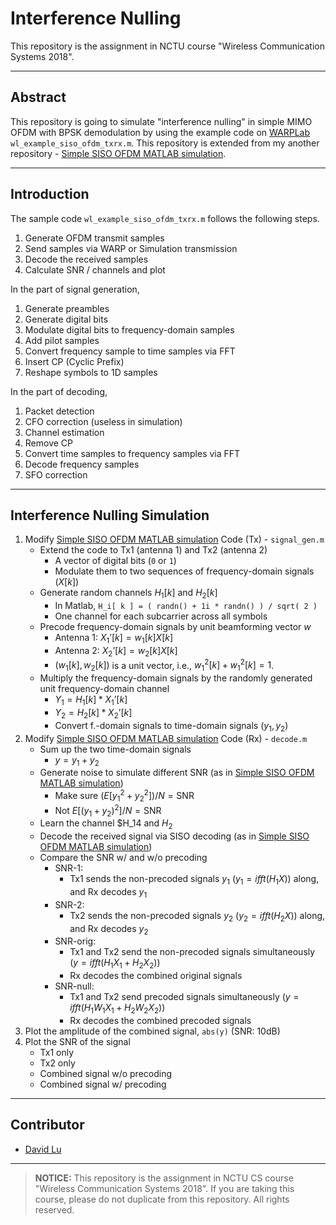 # Interference Nulling

This repository is the assignment in NCTU course "Wireless Communication Systems 2018".

---
## Abstract

This repository is going to simulate "interference nulling" in simple MIMO OFDM with BPSK demodulation by using the example code on [WARPLab](https://warpproject.org/trac/wiki/WARPLab/Examples/OFDM) `wl_example_siso_ofdm_txrx.m​`. This repository is extended from my another repository - [Simple SISO OFDM MATLAB simulation](https://github.com/yungshenglu/Simple_SISO_OFDM).

---
## Introduction

The sample code `wl_example_siso_ofdm_txrx.m​` follows the following steps.
1. Generate OFDM transmit samples
2. Send samples via WARP or Simulation transmission
3. Decode the received samples
4. Calculate SNR / channels and plot

In the part of signal generation,
1. Generate preambles
2. Generate digital bits
3. Modulate digital bits to frequency-domain samples
4. Add pilot samples
5. Convert frequency sample to time samples via FFT
6. Insert CP (Cyclic Prefix)
7. Reshape symbols to 1D samples

In the part of decoding,
1. Packet detection
2. CFO correction (useless in simulation)
3. Channel estimation
4. Remove CP
5. Convert time samples to frequency samples via FFT
6. Decode frequency samples
7. SFO correction

---
## Interference Nulling Simulation

1. Modify [Simple SISO OFDM MATLAB simulation](https://github.com/yungshenglu/Simple_SISO_OFDM) Code (Tx) - `signal_gen.m` 
    * Extend the code to Tx1 (antenna 1) and Tx2 (antenna 2)
        * A vector of digital bits (`0` or `1`)
        * Modulate them to two sequences of frequency-domain signals ($X[k]$)
    * Generate random channels $H_1[k]$ and $H_2[k]$
        * In Matlab, `H_i[ k ] = ( randn() + 1i * randn() ) / sqrt( 2 )`
        * One channel for each subcarrier across all symbols
    * Precode frequency-domain signals by unit beamforming vector $w$
        * Antenna 1: $X_1’[k] = w_1[k] X[k]$
        * Antenna 2: $X_2’[k] = w_2[k] X[k]$
        * $(w_1[k], w_2[k])$ is a unit vector, i.e., $w_1^2[k] + w_1^2 [k]= 1$.
    * Multiply the frequency-domain signals by the randomly generated unit frequency-domain channel
        * $Y_1 = H_1[k] * X_1’[k]$ 
        * $Y_2 = H_2[k] * X_2’[k]$
        * Convert f.-domain signals to time-domain signals $(y_1, y_2)$
2. Modify [Simple SISO OFDM MATLAB simulation](https://github.com/yungshenglu/Simple_SISO_OFDM) Code (Rx) - `decode.m`
    * Sum up the two time-domain signals
        * $y = y_1 + y_2$
    * Generate noise to simulate different SNR (as in [Simple SISO OFDM MATLAB simulation](https://github.com/yungshenglu/Simple_SISO_OFDM))
        * Make sure $(E[y_1^2 + y_2^2]) / N = \mathrm{SNR}$
        * Not $E[ (y_1 + y_2) ^ 2 ] / N = \mathrm{SNR}$
    * Learn the channel $H_14 and $H_2$
    * Decode the received signal via SISO decoding (as in [Simple SISO OFDM MATLAB simulation](https://github.com/yungshenglu/Simple_SISO_OFDM))
    * Compare the SNR w/ and w/o precoding
        * SNR-1:
            * Tx1 sends the non-precoded signals $y_1$ ($y_1 = ifft(H_1X)$) along, and Rx decodes $y_1$
        * SNR-2:
            * Tx2 sends the non-precoded signals $y_2$ ($y_2 = ifft(H_2X)$) along, and Rx decodes $y_2$
        * SNR-orig:
            * Tx1 and Tx2 send the non-precoded signals simultaneously ($y = ifft(H_1 X_1 + H_2 X_2)$)
            * Rx decodes the combined original signals
        * SNR-null:
            * Tx1 and Tx2 send precoded signals simultaneously ($y = ifft(H_1 W_1 X_1 + H_2 W_2 X_2)$)
            * Rx decodes the combined precoded signals
3. Plot the amplitude of the combined signal, `abs(y)` (SNR: 10dB)
4. Plot the SNR of the signal
    * Tx1 only
    * Tx2 only
    * Combined signal w/o precoding
    * Combined signal w/ precoding

---
## Contributor

* [David Lu](https://github.com/yungshenglu)

---
> **NOTICE:** This repository is the assignment in NCTU CS course "Wireless Communication Systems 2018". If you are taking this course, please do not duplicate from this repository. All rights reserved.
